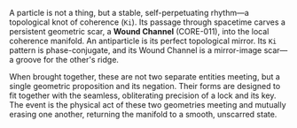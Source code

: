 A particle is not a thing, but a stable, self-perpetuating rhythm—a topological knot of coherence (`Ki`). Its passage through spacetime carves a persistent geometric scar, a **Wound Channel** (CORE-011), into the local coherence manifold. An antiparticle is its perfect topological mirror. Its `Ki` pattern is phase-conjugate, and its Wound Channel is a mirror-image scar—a groove for the other's ridge.

When brought together, these are not two separate entities meeting, but a single geometric proposition and its negation. Their forms are designed to fit together with the seamless, obliterating precision of a lock and its key. The event is the physical act of these two geometries meeting and mutually erasing one another, returning the manifold to a smooth, unscarred state.